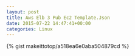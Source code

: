 ```yaml
---
layout: post                                                                                                              
title: Aws Elb 3 Pub Ec2 Template.Json                                                                                                                       
date: 2015-07-22 14:47:41+00:00                                                                                                                        
categories: Linux                                                                                                                
---                                                                                                                              
```


{% gist makeittotop/a518ea6e0aba504879cd %}                                                                                                           

